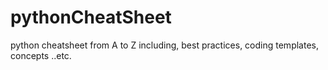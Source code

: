 # pythonCheatSheet
python cheatsheet from A to Z including, best practices, coding templates, concepts ..etc. 
